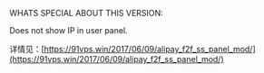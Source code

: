 
WHATS SPECIAL ABOUT THIS VERSION:

Does not show IP in user panel.

详情见：[https://91vps.win/2017/06/09/alipay_f2f_ss_panel_mod/](https://91vps.win/2017/06/09/alipay_f2f_ss_panel_mod/)
